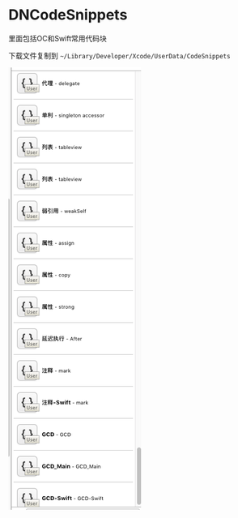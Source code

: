 # DNCodeSnippets
里面包括OC和Swift常用代码块

下载文件复制到 `~/Library/Developer/Xcode/UserData/CodeSnippets`

![image](https://github.com/xiaoxionglaoshi/DNCodeSnippets/blob/master/111.png?raw=true)

